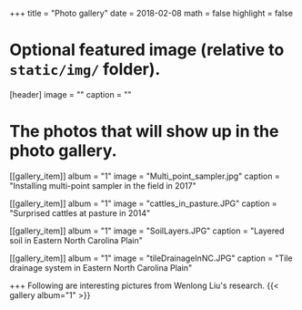 +++
title = "Photo gallery"
date = 2018-02-08
math = false
highlight = false

# Optional featured image (relative to `static/img/` folder).
[header]
image = ""
caption = ""

# The photos that will show up in the photo gallery.
[[gallery_item]]
album = "1"
image = "Multi_point_sampler.jpg"
caption = "Installing multi-point sampler in the field in 2017"
    
[[gallery_item]]
album = "1"
image = "cattles_in_pasture.JPG"
caption = "Surprised cattles at pasture in 2014"

[[gallery_item]]
album = "1"
image = "SoilLayers.JPG"
caption = "Layered soil in Eastern North Carolina Plain"

[[gallery_item]]
album = "1"
image = "tileDrainageInNC.JPG"
caption = "Tile drainage system in Eastern North Carolina Plain"

+++
Following are interesting pictures from Wenlong Liu's research. 
{{< gallery album="1" >}}
